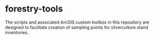 forestry-tools
==============

The scripts and associated ArcGIS custom toolbox in this repository are designed to facilitate creation of sampling points for silverculture stand inventories. 